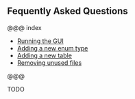 ## Fequently Asked Questions

@@@ index

* [Running the GUI](gui.md)
* [Adding a new enum type](newenum.md)
* [Adding a new table](newtable.md)
* [Removing unused files](audit.md)

@@@

TODO
